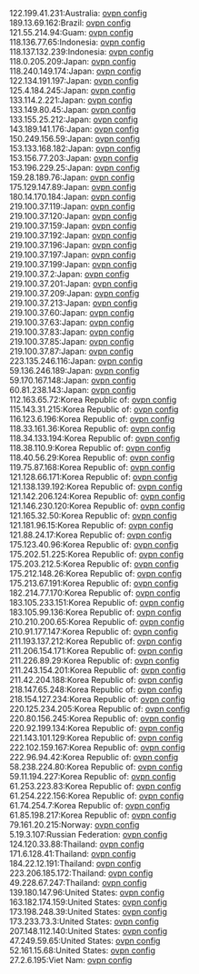 122.199.41.231:Australia: [ovpn config](vpn/122_199_41_231.ovpn)  
189.13.69.162:Brazil: [ovpn config](vpn/189_13_69_162.ovpn)  
121.55.214.94:Guam: [ovpn config](vpn/121_55_214_94.ovpn)  
118.136.77.65:Indonesia: [ovpn config](vpn/118_136_77_65.ovpn)  
118.137.132.239:Indonesia: [ovpn config](vpn/118_137_132_239.ovpn)  
118.0.205.209:Japan: [ovpn config](vpn/118_0_205_209.ovpn)  
118.240.149.174:Japan: [ovpn config](vpn/118_240_149_174.ovpn)  
122.134.191.197:Japan: [ovpn config](vpn/122_134_191_197.ovpn)  
125.4.184.245:Japan: [ovpn config](vpn/125_4_184_245.ovpn)  
133.114.2.221:Japan: [ovpn config](vpn/133_114_2_221.ovpn)  
133.149.80.45:Japan: [ovpn config](vpn/133_149_80_45.ovpn)  
133.155.25.212:Japan: [ovpn config](vpn/133_155_25_212.ovpn)  
143.189.141.176:Japan: [ovpn config](vpn/143_189_141_176.ovpn)  
150.249.156.59:Japan: [ovpn config](vpn/150_249_156_59.ovpn)  
153.133.168.182:Japan: [ovpn config](vpn/153_133_168_182.ovpn)  
153.156.77.203:Japan: [ovpn config](vpn/153_156_77_203.ovpn)  
153.196.229.25:Japan: [ovpn config](vpn/153_196_229_25.ovpn)  
159.28.189.76:Japan: [ovpn config](vpn/159_28_189_76.ovpn)  
175.129.147.89:Japan: [ovpn config](vpn/175_129_147_89.ovpn)  
180.14.170.184:Japan: [ovpn config](vpn/180_14_170_184.ovpn)  
219.100.37.119:Japan: [ovpn config](vpn/219_100_37_119.ovpn)  
219.100.37.120:Japan: [ovpn config](vpn/219_100_37_120.ovpn)  
219.100.37.159:Japan: [ovpn config](vpn/219_100_37_159.ovpn)  
219.100.37.192:Japan: [ovpn config](vpn/219_100_37_192.ovpn)  
219.100.37.196:Japan: [ovpn config](vpn/219_100_37_196.ovpn)  
219.100.37.197:Japan: [ovpn config](vpn/219_100_37_197.ovpn)  
219.100.37.199:Japan: [ovpn config](vpn/219_100_37_199.ovpn)  
219.100.37.2:Japan: [ovpn config](vpn/219_100_37_2.ovpn)  
219.100.37.201:Japan: [ovpn config](vpn/219_100_37_201.ovpn)  
219.100.37.209:Japan: [ovpn config](vpn/219_100_37_209.ovpn)  
219.100.37.213:Japan: [ovpn config](vpn/219_100_37_213.ovpn)  
219.100.37.60:Japan: [ovpn config](vpn/219_100_37_60.ovpn)  
219.100.37.63:Japan: [ovpn config](vpn/219_100_37_63.ovpn)  
219.100.37.83:Japan: [ovpn config](vpn/219_100_37_83.ovpn)  
219.100.37.85:Japan: [ovpn config](vpn/219_100_37_85.ovpn)  
219.100.37.87:Japan: [ovpn config](vpn/219_100_37_87.ovpn)  
223.135.246.116:Japan: [ovpn config](vpn/223_135_246_116.ovpn)  
59.136.246.189:Japan: [ovpn config](vpn/59_136_246_189.ovpn)  
59.170.167.148:Japan: [ovpn config](vpn/59_170_167_148.ovpn)  
60.81.238.143:Japan: [ovpn config](vpn/60_81_238_143.ovpn)  
112.163.65.72:Korea Republic of: [ovpn config](vpn/112_163_65_72.ovpn)  
115.143.31.215:Korea Republic of: [ovpn config](vpn/115_143_31_215.ovpn)  
116.123.6.196:Korea Republic of: [ovpn config](vpn/116_123_6_196.ovpn)  
118.33.161.36:Korea Republic of: [ovpn config](vpn/118_33_161_36.ovpn)  
118.34.133.194:Korea Republic of: [ovpn config](vpn/118_34_133_194.ovpn)  
118.38.110.9:Korea Republic of: [ovpn config](vpn/118_38_110_9.ovpn)  
118.40.56.29:Korea Republic of: [ovpn config](vpn/118_40_56_29.ovpn)  
119.75.87.168:Korea Republic of: [ovpn config](vpn/119_75_87_168.ovpn)  
121.128.66.171:Korea Republic of: [ovpn config](vpn/121_128_66_171.ovpn)  
121.138.139.192:Korea Republic of: [ovpn config](vpn/121_138_139_192.ovpn)  
121.142.206.124:Korea Republic of: [ovpn config](vpn/121_142_206_124.ovpn)  
121.146.230.120:Korea Republic of: [ovpn config](vpn/121_146_230_120.ovpn)  
121.165.32.50:Korea Republic of: [ovpn config](vpn/121_165_32_50.ovpn)  
121.181.96.15:Korea Republic of: [ovpn config](vpn/121_181_96_15.ovpn)  
121.88.24.17:Korea Republic of: [ovpn config](vpn/121_88_24_17.ovpn)  
175.123.40.96:Korea Republic of: [ovpn config](vpn/175_123_40_96.ovpn)  
175.202.51.225:Korea Republic of: [ovpn config](vpn/175_202_51_225.ovpn)  
175.203.212.5:Korea Republic of: [ovpn config](vpn/175_203_212_5.ovpn)  
175.212.148.26:Korea Republic of: [ovpn config](vpn/175_212_148_26.ovpn)  
175.213.67.191:Korea Republic of: [ovpn config](vpn/175_213_67_191.ovpn)  
182.214.77.170:Korea Republic of: [ovpn config](vpn/182_214_77_170.ovpn)  
183.105.233.151:Korea Republic of: [ovpn config](vpn/183_105_233_151.ovpn)  
183.105.99.136:Korea Republic of: [ovpn config](vpn/183_105_99_136.ovpn)  
210.210.200.65:Korea Republic of: [ovpn config](vpn/210_210_200_65.ovpn)  
210.91.177.147:Korea Republic of: [ovpn config](vpn/210_91_177_147.ovpn)  
211.193.137.212:Korea Republic of: [ovpn config](vpn/211_193_137_212.ovpn)  
211.206.154.171:Korea Republic of: [ovpn config](vpn/211_206_154_171.ovpn)  
211.226.89.29:Korea Republic of: [ovpn config](vpn/211_226_89_29.ovpn)  
211.243.154.201:Korea Republic of: [ovpn config](vpn/211_243_154_201.ovpn)  
211.42.204.188:Korea Republic of: [ovpn config](vpn/211_42_204_188.ovpn)  
218.147.65.248:Korea Republic of: [ovpn config](vpn/218_147_65_248.ovpn)  
218.154.127.234:Korea Republic of: [ovpn config](vpn/218_154_127_234.ovpn)  
220.125.234.205:Korea Republic of: [ovpn config](vpn/220_125_234_205.ovpn)  
220.80.156.245:Korea Republic of: [ovpn config](vpn/220_80_156_245.ovpn)  
220.92.199.134:Korea Republic of: [ovpn config](vpn/220_92_199_134.ovpn)  
221.143.101.129:Korea Republic of: [ovpn config](vpn/221_143_101_129.ovpn)  
222.102.159.167:Korea Republic of: [ovpn config](vpn/222_102_159_167.ovpn)  
222.96.94.42:Korea Republic of: [ovpn config](vpn/222_96_94_42.ovpn)  
58.238.224.80:Korea Republic of: [ovpn config](vpn/58_238_224_80.ovpn)  
59.11.194.227:Korea Republic of: [ovpn config](vpn/59_11_194_227.ovpn)  
61.253.223.83:Korea Republic of: [ovpn config](vpn/61_253_223_83.ovpn)  
61.254.222.156:Korea Republic of: [ovpn config](vpn/61_254_222_156.ovpn)  
61.74.254.7:Korea Republic of: [ovpn config](vpn/61_74_254_7.ovpn)  
61.85.198.217:Korea Republic of: [ovpn config](vpn/61_85_198_217.ovpn)  
79.161.20.215:Norway: [ovpn config](vpn/79_161_20_215.ovpn)  
5.19.3.107:Russian Federation: [ovpn config](vpn/5_19_3_107.ovpn)  
124.120.33.88:Thailand: [ovpn config](vpn/124_120_33_88.ovpn)  
171.6.128.41:Thailand: [ovpn config](vpn/171_6_128_41.ovpn)  
184.22.12.191:Thailand: [ovpn config](vpn/184_22_12_191.ovpn)  
223.206.185.172:Thailand: [ovpn config](vpn/223_206_185_172.ovpn)  
49.228.67.247:Thailand: [ovpn config](vpn/49_228_67_247.ovpn)  
139.180.147.96:United States: [ovpn config](vpn/139_180_147_96.ovpn)  
163.182.174.159:United States: [ovpn config](vpn/163_182_174_159.ovpn)  
173.198.248.39:United States: [ovpn config](vpn/173_198_248_39.ovpn)  
173.233.73.3:United States: [ovpn config](vpn/173_233_73_3.ovpn)  
207.148.112.140:United States: [ovpn config](vpn/207_148_112_140.ovpn)  
47.249.59.65:United States: [ovpn config](vpn/47_249_59_65.ovpn)  
52.161.15.68:United States: [ovpn config](vpn/52_161_15_68.ovpn)  
27.2.6.195:Viet Nam: [ovpn config](vpn/27_2_6_195.ovpn)  
